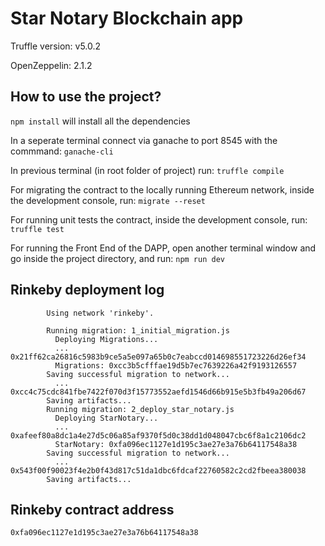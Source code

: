 # Star Notary Blockchain app

Truffle version: v5.0.2

OpenZeppelin: 2.1.2
## How to use the project?

```npm install``` will install all the dependencies

In a seperate terminal connect via ganache to port 8545 with the commmand:
```ganache-cli```

In previous terminal (in root folder of project) run:
```truffle compile```

For migrating the contract to the locally running Ethereum network, inside the development console, run:
```migrate --reset```

For running unit tests the contract, inside the development console, run:
```truffle test```

For running the Front End of the DAPP, open another terminal window and go inside the project directory, and run:
```npm run dev```

## Rinkeby deployment log
```
		Using network 'rinkeby'.

		Running migration: 1_initial_migration.js
		  Deploying Migrations...
		  ... 0x21ff62ca26816c5983b9ce5a5e097a65b0c7eabccd014698551723226d26ef34
		  Migrations: 0xcc3b5cfffae19d5b7ec7639226a42f9193126557
		Saving successful migration to network...
		  ... 0xcc4c75cdc841fbe7422f070d3f15773552aefd1546d66b915e5b3fb49a206d67
		Saving artifacts...
		Running migration: 2_deploy_star_notary.js
		  Deploying StarNotary...
		  ... 0xafeef80a8dc1a4e27d5c06a85af9370f5d0c38dd1d048047cbc6f8a1c2106dc2
		  StarNotary: 0xfa096ec1127e1d195c3ae27e3a76b64117548a38
		Saving successful migration to network...
		  ... 0x543f00f90023f4e2b0f43d817c51da1dbc6fdcaf22760582c2cd2fbeea380038
		Saving artifacts...
```
## Rinkeby contract address
`0xfa096ec1127e1d195c3ae27e3a76b64117548a38`